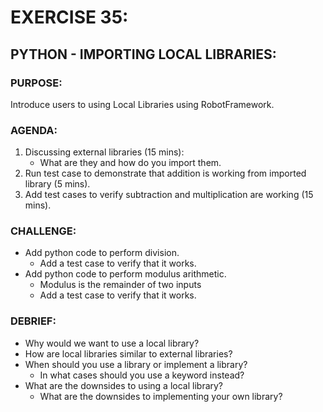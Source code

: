 # EXERCISE 35:
## PYTHON - IMPORTING LOCAL LIBRARIES:
### PURPOSE:
Introduce users to using Local Libraries using RobotFramework.

### AGENDA:
1. Discussing external libraries (15 mins):
   - What are they and how do you import them.
2. Run test case to demonstrate that addition is working from imported library (5 mins).
3. Add test cases to verify subtraction and multiplication are working (15 mins).

### CHALLENGE:
- Add python code to perform division.
  - Add a test case to verify that it works.
- Add python code to perform modulus arithmetic.
  - Modulus is the remainder of two inputs
  - Add a test case to verify that it works.

### DEBRIEF:
- Why would we want to use a local library?
- How are local libraries similar to external libraries?
- When should you use a library or implement a library?
  - In what cases should you use a keyword instead?
- What are the downsides to using a local library?
  - What are the downsides to implementing your own library?
